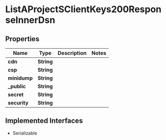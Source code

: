 

# ListAProjectSClientKeys200ResponseInnerDsn


## Properties

| Name | Type | Description | Notes |
|------------ | ------------- | ------------- | -------------|
|**cdn** | **String** |  |  |
|**csp** | **String** |  |  |
|**minidump** | **String** |  |  |
|**_public** | **String** |  |  |
|**secret** | **String** |  |  |
|**security** | **String** |  |  |


## Implemented Interfaces

* Serializable


